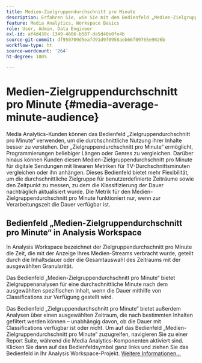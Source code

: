 ```yaml
---
title: Medien-Zielgruppendurchschnitt pro Minute
description: Erfahren Sie, wie Sie mit dem Bedienfeld „Medien-Zielgruppendurchschnitt pro Minute“ den Zielgruppendurchschnitt pro Minute für einen bestimmten Inhalt oder für einen benutzerdefinierten Zeitraum analysieren können.
feature: Media Analytics, Workspace Basics
role: User, Admin, Data Engineer
exl-id: af4d430c-1349-4606-b587-da5d40e0fe4b
source-git-commit: df950709d5eafd91d9f0958aeb66f09765e9026b
workflow-type: ht
source-wordcount: '264'
ht-degree: 100%

---
```


# Medien-Zielgruppendurchschnitt pro Minute {#media-average-minute-audience}

Media Analytics-Kunden können das Bedienfeld „Zielgruppendurchschnitt pro Minute“ verwenden, um die durchschnittliche Nutzung ihrer Inhalte besser zu verstehen. Der „Zielgruppendurchschnitt pro Minute“ ermöglicht, Programmierungen beliebiger Längen oder Genres zu vergleichen. Darüber hinaus können Kunden diesen Medien-Zielgruppendurchschnitt pro Minute für digitale Sendungen mit linearen Metriken für TV-Durchschnittsminuten vergleichen oder ihn anhängen. Dieses Bedienfeld bietet mehr Flexibilität, um die durchschnittliche Zielgruppe für benutzerdefinierte Zeiträume sowie den Zeitpunkt zu messen, zu dem die Klassifizierung der Dauer nachträglich aktualisiert wurde. Die Metrik für den Medien-Zielgruppendurchschnitt pro Minute funktioniert nur, wenn zur Verarbeitungszeit die Dauer verfügbar ist.

## Bedienfeld „Medien-Zielgruppendurchschnitt pro Minute“ in Analysis Workspace

In Analysis Workspace bezeichnet der Zielgruppendurchschnitt pro Minute die Zeit, die mit der Anzeige Ihres Medien-Streams verbracht wurde, geteilt durch die Inhaltsdauer oder die Gesamtauswahl des Zeitraums mit der ausgewählten Granularität.


Das Bedienfeld „Medien-Zielgruppendurchschnitt pro Minute“ bietet Zielgruppenanalysen für eine durchschnittliche Minute nach dem ausgewählten spezifischen Inhalt, wenn die Dauer mithilfe von Classifications zur Verfügung gestellt wird.

Das Bedienfeld „Zielgruppendurchschnitt pro Minute“ bietet außerdem Analysen über einen ausgewählten Zeitraum, die nach bestimmten Inhalten gefiltert werden können – unabhängig davon, ob die Dauer mit Classifications verfügbar ist oder nicht. Um auf das Bedienfeld „Medien-Zielgruppendurchschnitt pro Minute“ zuzugreifen, navigieren Sie zu einer Report Suite, während die Media Analytics-Komponenten aktiviert sind. Klicken Sie dann auf das Bedienfeldsymbol ganz links und ziehen Sie das Bedienfeld in Ihr Analysis Workspace-Projekt. [Weitere Informationen...](https://experienceleague.adobe.com/docs/analytics/analyze/analysis-workspace/panels/average-minute-audience-panel.html?lang=de)
